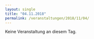 ```yaml
---
layout: single
title: "04.11.2018"
permalink: /veranstaltungen/2018/11/04/
---
```


Keine Veranstaltung an diesem Tag.

